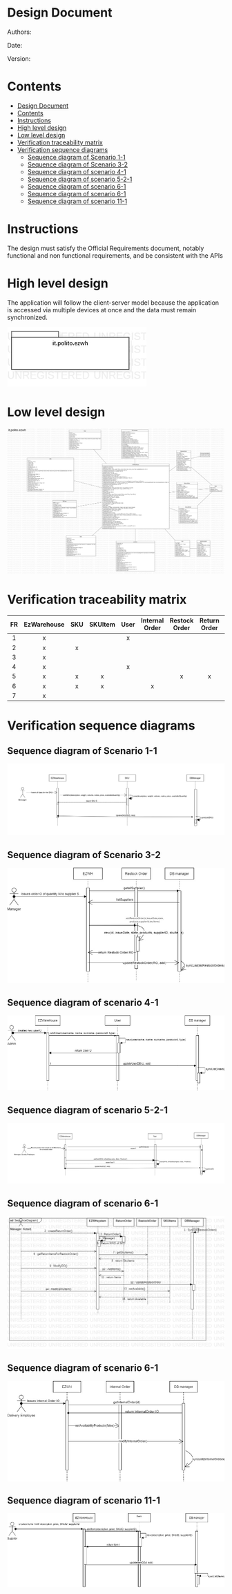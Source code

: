 # Design Document 


Authors: 

Date:

Version:


# Contents

- [Design Document](#design-document)
- [Contents](#contents)
- [Instructions](#instructions)
- [High level design](#high-level-design)
- [Low level design](#low-level-design)
- [Verification traceability matrix](#verification-traceability-matrix)
- [Verification sequence diagrams](#verification-sequence-diagrams)
  - [Sequence diagram of Scenario 1-1](#sequence-diagram-of-scenario-1-1)
  - [Sequence diagram of Scenario 3-2](#sequence-diagram-of-scenario-3-2)
  - [Sequence diagram of scenario 4-1](#sequence-diagram-of-scenario-4-1)
  - [Sequence diagram of scenario 5-2-1](#sequence-diagram-of-scenario-5-2-1)
  - [Sequence diagram of scenario 6-1](#sequence-diagram-of-scenario-6-1)
  - [Sequence diagram of scenario 6-1](#sequence-diagram-of-scenario-6-1-1)
  - [Sequence diagram of scenario 11-1](#sequence-diagram-of-scenario-11-1)

# Instructions

The design must satisfy the Official Requirements document, notably functional and non functional requirements, and be consistent with the APIs

# High level design 
The application will follow the client-server model because the application is accessed via multiple devices at once and the data must remain synchronized.

![High Level Design](designImages/highlevelarch.jpg)



# Low level design
![Low level design](designImages/lowlevel.jpg)








# Verification traceability matrix

| FR | EzWarehouse | SKU | SKUItem | User | Internal Order | Restock Order | Return Order | Position | Item | Test | Test Descriptor | DBManager |
| :---: | :---: | :---: | :---: | :---: | :---: | :---: | :---: | :---: | :---: | :---: | :---: | :---: |
| 1 | x | | | x | | | | | |  |  | x |
| 2 | x | x | | | | | | | |  |  | x |
| 3 | x | | |  | | | | x | | x | x | x |
| 4 | x | | | x | |  | | | |  |  | x |
| 5 | x | x | x |  | | x | x | | | x | x | x |
| 6 | x | x | x | | x |  | | | |  |  | x |
| 7 | x | | | | | | | | x |  |  | x |









# Verification sequence diagrams 

## Sequence diagram of Scenario 1-1
![Create SKU S](designImages/CREATE_SKU_.png)

## Sequence diagram of Scenario 3-2
![Restock Order of SKU S issued by supplier](designImages/restock.jpg)

## Sequence diagram of scenario 4-1
![Create user and define rights](designImages/Create%20user%20and%20define%20rights.jpg)

## Sequence diagram of scenario 5-2-1
![Record positive test result](designImages/testreport.png)

## Sequence diagram of scenario 6-1
![Return order of SKU items that failed quality test](designImages/returnOrder6_1.jpg)

## Sequence diagram of scenario 6-1
![InternalOrder completed](designImages/internalOrder.jpg)

## Sequence diagram of scenario 11-1
![Create Item](designImages/Create%20Item%20I.jpg)